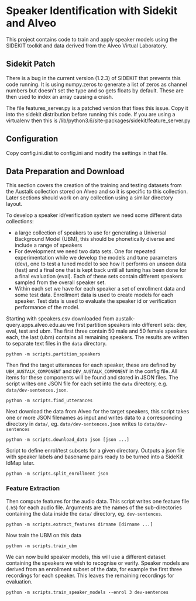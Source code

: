 Speaker Identification with Sidekit and Alveo
===============================

This project contains code to train and apply speaker models using the 
SIDEKIT toolkit and data derived from the Alveo Virtual Laboratory. 

## Sidekit Patch

There is a bug in the current version (1.2.3) of SIDEKIT that prevents
this code running. It is using numpy.zeros to generate a list of zeros as 
channel numbers but doesn't set the type and so gets floats by default. 
These are then used to index an array causing a crash.  

The file features_server.py is a patched version that fixes this issue. 
Copy it into the sidekit distribution before running this code. If you are 
using a virtualenv then this is <venv>/lib/python3.6/site-packages/sidekit/feature_server.py 

## Configuration

Copy config.ini.dist to config.ini and modify the settings in that file.

## Data Preparation and Download

This section covers the creation of the training and testing datasets from the Austalk collection
stored on Alveo and so it is specific to this collection.  Later sections should work on any collection
using a similar directory layout. 

To develop a speaker id/verification system we need some different data collections:

* a large collection of speakers to use for generating a Universal Background Model (UBM), this should 
be phonetically diverse and include a range of speakers
* For development we need two data sets. One for repeated experimentation while we develop the 
models and tune parameters (dev), one to test a tuned model to see how it performs
on unseen data (test) and a final one that is kept back until all tuning has been done for a
final evaluation (eval).   Each of these sets contain different speakers sampled from the overall
speaker set.
* Within each set we have for each speaker a set of enrollment data and some test data.  Enrollment
data is used to create models for each speaker. Test data is used to evaluate the speaker id or 
verification performance of the model.  


Starting with speakers.csv downloaded from austalk-query.apps.alveo.edu.au we first partition
speakers into different sets: dev, eval, test and ubm. The first three contain 50 male and 50 female
speakers each, the last (ubm) contains all remaining speakers.  The results are written to separate
text files in the `data` directory.

```commandline
python -m scripts.partition_speakers  
```

Then find the target utterances for each speaker, these are defined by `UBM_AUSTALK_COMPONENT` and
`DEV_AUSTALK_COMPONENT` in the config file.  All items for these components will be found and stored
in JSON files.  The script writes one JSON file for each set into the `data` directory, e.g. `data/dev-sentences.json`.

```commandline
python -m scripts.find_utterances
``` 

Next download the data from Alveo for the target speakers, this script takes one or more JSON filenames
as input and writes data to a corresponding directory in `data/`, eg. `data/dev-sentences.json` writes to `data/dev-sentences`

```commandline
python -m scripts.download_data json [json ...] 
```

Script to define enrol/test subsets for a given directory.  Outputs a json file with speaker labels and basename pairs 
ready to be turned into a SideKit IdMap later.  

```commandline
python -m scripts.split_enrollment json
```



### Feature Extraction






Then compute features for the audio data. This script writes one feature file (`.h5`) for each audio file.  Arguments
are the names of the sub-directories containing the data inside the `data/` directory, eg. `dev-sentences`.

```commandline
python -m scripts.extract_features dirname [dirname ...]
```

Now train the UBM on this data

```commandline
python -m scripts.train_ubm
```

We can now build speaker models, this will use a different dataset containing the speakers we wish
to recognise or verify.  Speaker models are derived from an enrollment subset of the data, for example the
first three recordings for each speaker.   This leaves the remaining recordings for evaluation.  

```commandline
python -m scripts.train_speaker_models --enrol 3 dev-sentences 
```
